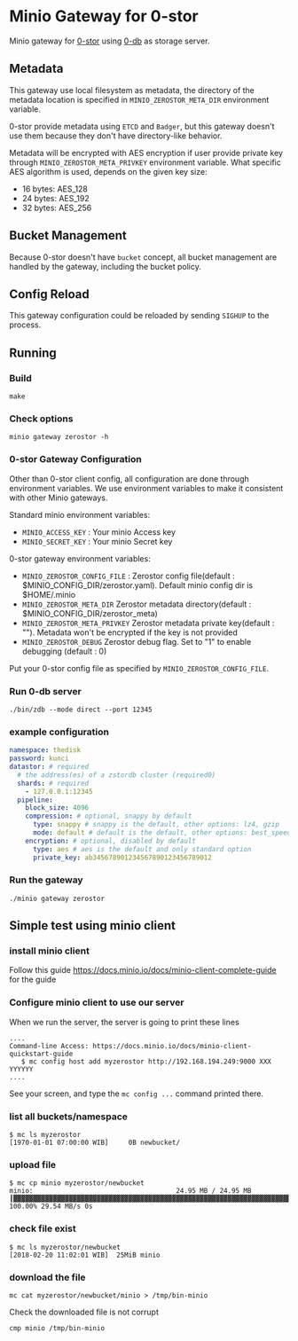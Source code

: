 # Minio Gateway for 0-stor

Minio gateway for [0-stor](https://github.com/zero-os/0-stor) using [0-db](https://github.com/zero-os/0-db)
as storage server.

## Metadata

This gateway use local filesystem as metadata, the directory of the metadata
location is specified in `MINIO_ZEROSTOR_META_DIR` environment variable.

0-stor provide metadata using `ETCD` and `Badger`, but this gateway doesn't use them because they
don't have directory-like behavior.

Metadata will be encrypted with AES encryption if user provide private key through `MINIO_ZEROSTOR_META_PRIVKEY` environment variable.
What specific AES algorithm is used, depends on the given key size:
- 16 bytes: AES_128
- 24 bytes: AES_192
- 32 bytes: AES_256


## Bucket Management

Because 0-stor doesn't have `bucket` concept, all bucket management are handled by 
the gateway, including the bucket policy.

## Config Reload

This gateway configuration could be reloaded by sending `SIGHUP` to the process.

## Running

### Build

`make`

### Check options

`minio gateway zerostor -h`

### 0-stor Gateway Configuration

Other than 0-stor client config, all configuration are done through environment variables.
We use environment variables to make it consistent with other Minio gateways.

Standard minio environment variables:
- `MINIO_ACCESS_KEY` : Your minio Access key 
- `MINIO_SECRET_KEY` : Your minio Secret key 

0-stor gateway environment variables:
- `MINIO_ZEROSTOR_CONFIG_FILE` :  Zerostor config file(default : $MINIO_CONFIG_DIR/zerostor.yaml). Default minio config dir is $HOME/.minio
- `MINIO_ZEROSTOR_META_DIR`     Zerostor metadata directory(default : $MINIO_CONFIG_DIR/zerostor_meta)
- `MINIO_ZEROSTOR_META_PRIVKEY` Zerostor metadata private key(default : ""). Metadata won't be encrypted if the key is not provided
- `MINIO_ZEROSTOR_DEBUG`        Zerostor debug flag. Set to "1" to enable debugging (default : 0)

Put your 0-stor config file as specified by `MINIO_ZEROSTOR_CONFIG_FILE`.

### Run 0-db server


```
./bin/zdb --mode direct --port 12345
```

### example configuration

```yaml
namespace: thedisk
password: kunci
datastor: # required
  # the address(es) of a zstordb cluster (required0)
  shards: # required
    - 127.0.0.1:12345
  pipeline:
    block_size: 4096
    compression: # optional, snappy by default
      type: snappy # snappy is the default, other options: lz4, gzip
      mode: default # default is the default, other options: best_speed, best_compression
    encryption: # optional, disabled by default
      type: aes # aes is the default and only standard option
      private_key: ab345678901234567890123456789012
```
### Run the gateway

`./minio gateway zerostor`

## Simple test using minio client


### install minio client

Follow this guide https://docs.minio.io/docs/minio-client-complete-guide for the guide

### Configure minio client to use our server

When we run the server, the server is going to print these lines
```
....
Command-line Access: https://docs.minio.io/docs/minio-client-quickstart-guide
   $ mc config host add myzerostor http://192.168.194.249:9000 XXX YYYYYY
....
```
See your screen, and type the `mc config ...` command printed there.

### list all buckets/namespace
```
$ mc ls myzerostor
[1970-01-01 07:00:00 WIB]     0B newbucket/
```

### upload file
```
$ mc cp minio myzerostor/newbucket
minio:                                    24.95 MB / 24.95 MB ┃▓▓▓▓▓▓▓▓▓▓▓▓▓▓▓▓▓▓▓▓▓▓▓▓▓▓▓▓▓▓▓▓▓▓▓▓▓▓▓▓▓▓▓▓▓▓▓▓▓▓▓▓▓▓▓▓▓▓▓▓▓▓▓▓▓▓▓▓▓▓▓▓▓▓▓▓▓▓▓▓▓▓▓▓▓▓▓▓▓▓▓▓▓▓▓▓▓▓▓▓▓▓▓▓▓▓▓▓▓▓▓▓▓▓▓▓▓▓▓▓▓▓▓▓▓▓▓▓▓▓▓▓▓▓▓▓▓▓▓▓▓▓▓▓┃ 100.00% 29.54 MB/s 0s
```

### check file exist
```
$ mc ls myzerostor/newbucket
[2018-02-20 11:02:01 WIB]  25MiB minio
```
### download the file
```
mc cat myzerostor/newbucket/minio > /tmp/bin-minio
```

Check the downloaded file is not corrupt
```
cmp minio /tmp/bin-minio
```


